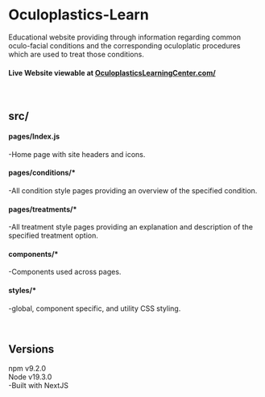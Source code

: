 # Oculoplastics-Learn
Educational website providing through information regarding common oculo-facial conditions and the corresponding oculoplatic procedures which are used to treat those conditions.

#### Live Website viewable at <a href='https://oculoplasticslearningcenter.com/' target="_blank" rel="noopener noreferrer">OculoplasticsLearningCenter.com/</a>


<br>

## src/
#### pages/Index.js
-Home page with site headers and icons.
#### pages/conditions/*
-All condition style pages providing an overview of the specified condition.
#### pages/treatments/*
-All treatment style pages providing an explanation and description of the specified treatment option.
#### components/*
-Components used across pages.
#### styles/*
-global, component specific, and utility CSS styling.
   
<br>

## Versions
npm v9.2.0  
Node v19.3.0  
-Built with NextJS
